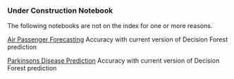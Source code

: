 ### Under Construction Notebook

The following notebooks are not on the index for one or more reasons.

[Air Passenger Forecasting](../UseCases/.Air_Passenger_Forecasting/Air_Passenger_Forecasting_SQL.ipynb)
Accuracy with current version of Decision Forest prediction

[Parkinsons Disease Prediction](../UseCases/.Parkinsons_Disease_Prediction/Parkinsons_Disease_Prediction_PY_SQL.ipynb)
Accuracy with current version of Decision Forest prediction

